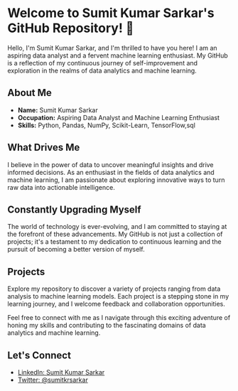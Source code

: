# Welcome to Sumit Kumar Sarkar's GitHub Repository! 👋

Hello, I'm Sumit Kumar Sarkar, and I'm thrilled to have you here! I am an aspiring data analyst and a fervent machine learning enthusiast. My GitHub is a reflection of my continuous journey of self-improvement and exploration in the realms of data analytics and machine learning.

## About Me

- **Name:** Sumit Kumar Sarkar
- **Occupation:** Aspiring Data Analyst and Machine Learning Enthusiast
- **Skills:** Python, Pandas, NumPy, Scikit-Learn, TensorFlow,sql
  

## What Drives Me

I believe in the power of data to uncover meaningful insights and drive informed decisions. As an enthusiast in the fields of data analytics and machine learning, I am passionate about exploring innovative ways to turn raw data into actionable intelligence.

## Constantly Upgrading Myself

The world of technology is ever-evolving, and I am committed to staying at the forefront of these advancements. My GitHub is not just a collection of projects; it's a testament to my dedication to continuous learning and the pursuit of becoming a better version of myself.

## Projects

Explore my repository to discover a variety of projects ranging from data analysis to machine learning models. Each project is a stepping stone in my learning journey, and I welcome feedback and collaboration opportunities.

Feel free to connect with me as I navigate through this exciting adventure of honing my skills and contributing to the fascinating domains of data analytics and machine learning.

## Let's Connect

- [LinkedIn: Sumit Kumar Sarkar](https://www.linkedin.com/in/sumitkrsarkar/)
- [Twitter: @sumitkrsarkar](https://twitter.com/sumitkrsarkar)

